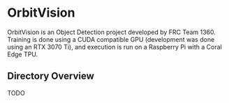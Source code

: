 # OrbitVision

OrbitVision is an Object Detection project developed by FRC Team 1360. Training is done using a CUDA compatible GPU 
(development was done using an RTX 3070 Ti), and execution is run on a Raspberry Pi with a Coral Edge TPU.  

## Directory Overview

TODO